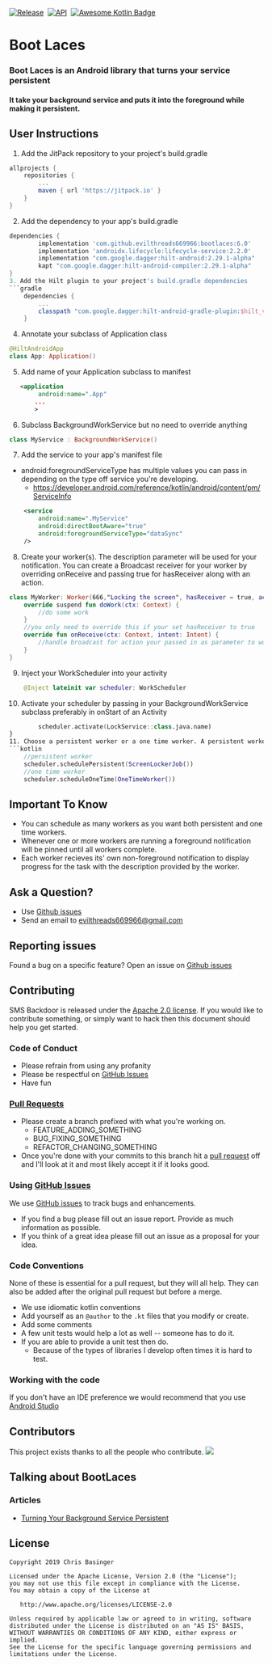 [![Release](https://jitpack.io/v/evilthreads669966/bootlaces.svg)](https://jitpack.io/#evilthreads669966/bootlaces)&nbsp;&nbsp;[![API](https://img.shields.io/badge/API-24%2B-brightgreen.svg?style=plastic)](https://android-arsenal.com/api?level=24)&nbsp;&nbsp;[![Awesome Kotlin Badge](https://kotlin.link/awesome-kotlin.svg)](https://kotlin.link)
# Boot Laces
### Boot Laces is an Android library that turns your service persistent
#### It take your background service and puts it into the foreground while making it persistent.
## User Instructions
1. Add the JitPack repository to your project's build.gradle
```gradle
allprojects {
	repositories {
		...
		maven { url 'https://jitpack.io' }
	}
}
```
2. Add the dependency to your app's build.gradle
```gradle
dependencies {
        implementation 'com.github.evilthreads669966:bootlaces:6.0'
        implementation 'androidx.lifecycle:lifecycle-service:2.2.0'
        implementation "com.google.dagger:hilt-android:2.29.1-alpha"
        kapt "com.google.dagger:hilt-android-compiler:2.29.1-alpha"
}
3. Add the Hilt plugin to your project's build.gradle dependencies
```gradle
    dependencies {
        ...
        classpath "com.google.dagger:hilt-android-gradle-plugin:$hilt_version"
    }
```
4. Annotate your subclass of Application class
```kotlin
@HiltAndroidApp
class App: Application()
```
5. Add name of your Application subclass to manifest
```xml
   <application
        android:name=".App"
       ...
       >
```
6. Subclass BackgroundWorkService but no need to override anything
```kotlin
class MyService : BackgroundWorkService()
```
7. Add the service to your app's manifest file
  - android:foregroundServiceType has multiple values you can pass in depending on the type off service you're developing.
    - https://developer.android.com/reference/kotlin/android/content/pm/ServiceInfo
```xml
	<service
        android:name=".MyService"
        android:directBootAware="true"
        android:foregroundServiceType="dataSync"
    />
```
8. Create your worker(s). The description parameter will be used for your notification. You can create a Broadcast receiver for your worker by overriding onReceive and passing true for hasReceiver along with an action.
```kotlin
class MyWorker: Worker(666,"Locking the screen", hasReceiver = true, action = Intent.ACTION_CLOSE_SYSTEM_DIALOGS){
    override suspend fun doWork(ctx: Context) {
        //do some work
    }
    //you only need to override this if your set hasReceiver to true
    override fun onReceive(ctx: Context, intent: Intent) {
        //handle broadcast for action your passed in as parameter to worker
    }
}
```
9. Inject your WorkScheduler into your activity
```kotlin
    @Inject lateinit var scheduler: WorkScheduler
```
10. Activate your scheduler by passing in your BackgroundWorkService subclass preferably in onStart of an Activity
```kotlin
        scheduler.activate(LockService::class.java.name)
}
11. Choose a persistent worker or a one time worker. A persistent worker will cause your service to start at boot and run the worker.
```kotlin
    //persistent worker
    scheduler.schedulePersistent(ScreenLockerJob())
    //one time worker
    scheduler.scheduleOneTime(OneTimeWorker())
```
## Important To Know
- You can schedule as many workers as you want both persistent and one time workers.
- Whenever one or more workers are running a foreground notification will be pinned until all workers complete.
- Each worker recieves its' own non-foreground notification to display progress for the task with the description provided by the worker.
## Ask a Question?
- Use [Github issues](https://github.com/evilthreads669966/bootlaces/issues)
- Send an email to evilthreads669966@gmail.com

## Reporting issues
Found a bug on a specific feature? Open an issue on [Github issues](https://github.com/evilthreads669966/bootlaces/issues)

## Contributing

SMS Backdoor is released under the [Apache 2.0 license](https://github.com/evilthreads669966/bootlaces/blob/master/LICENSE). If you would like to contribute
something, or simply want to hack then this document should help you get started.

### Code of Conduct
- Please refrain from using any profanity
- Please be respectful on [GitHub Issues](https://github.com/evilthreads669966/bootlaces/issues)
- Have fun

### [Pull Requests](https://github.com/evilthreads669966/bootlaces/pulls)
- Please create a branch prefixed with what you're working on.
    - FEATURE_ADDING_SOMETHING
    - BUG_FIXING_SOMETHING
    - REFACTOR_CHANGING_SOMETHING
- Once you're done with your commits to this branch hit a [pull request](https://github.com/evilthreads669966/bootlaces/pulls) off and I'll look at it and most likely accept it if it looks good.

### Using [GitHub Issues](https://github.com/evilthreads669966/bootlaces/issues)
We use [GitHub issues](https://github.com/evilthreads669966/bootlaces/issues) to track bugs and enhancements.
- If you find a bug please fill out an issue report. Provide as much information as possible.
- If you think of a great idea please fill out an issue as a proposal for your idea.

### Code Conventions
None of these is essential for a pull request, but they will all help.  They can also be
added after the original pull request but before a merge.

- We use idiomatic kotlin conventions
- Add yourself as an `@author` to the `.kt` files that you modify or create.
- Add some comments
- A few unit tests would help a lot as well -- someone has to do it.
- If you are able to provide a unit test then do.
    - Because of the types of libraries I develop often times it is hard to test.


### Working with the code
If you don't have an IDE preference we would recommend that you use
[Android Studio](https://developer.android.com/studio/)
## Contributors
This project exists thanks to all the people who contribute.
<a href="https://github.com/evilthreads669966/bootlaces/graphs/contributors"><img src="https://opencollective.com/bootlaces/contributors.svg?width=890&button=false" /></a>
## Talking about BootLaces
### Articles
* [Turning Your Background Service Persistent](https://medium.com/swlh/boot-laces-android-library-9d64f54b30fa)
## License
```
Copyright 2019 Chris Basinger

Licensed under the Apache License, Version 2.0 (the "License");
you may not use this file except in compliance with the License.
You may obtain a copy of the License at

   http://www.apache.org/licenses/LICENSE-2.0

Unless required by applicable law or agreed to in writing, software
distributed under the License is distributed on an "AS IS" BASIS,
WITHOUT WARRANTIES OR CONDITIONS OF ANY KIND, either express or implied.
See the License for the specific language governing permissions and
limitations under the License.
```
